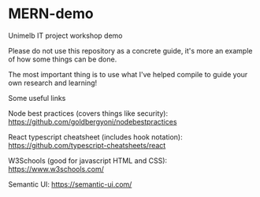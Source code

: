 # MERN-demo
Unimelb IT project workshop demo

Please do not use this repository as a concrete guide, it's more an example of how some things can be done.

The most important thing is to use what I've helped compile to guide your own research and learning!

Some useful links

Node best practices (covers things like security):
https://github.com/goldbergyoni/nodebestpractices

React typescript cheatsheet (includes hook notation):
https://github.com/typescript-cheatsheets/react

W3Schools (good for javascript HTML and CSS):
https://www.w3schools.com/

Semantic UI:
https://semantic-ui.com/
